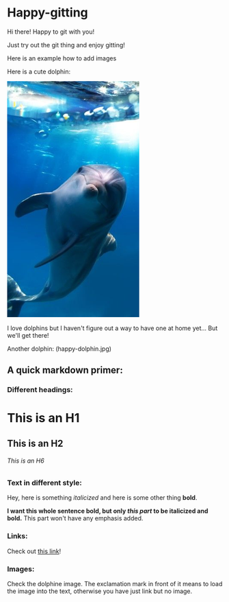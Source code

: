 # Happy-gitting

Hi there! Happy to git with you!

Just try out the git thing and enjoy gitting!

Here is an example how to add images

Here is a cute dolphin:

![A cute dolphi](cute-dolphin.jpeg)

I love dolphins but I haven't figure out a way to have one at home
yet...  But we'll get there!

Another dolphin:
(happy-dolphin.jpg)


## A quick markdown primer:

### Different headings:

# This is an H1
## This is an H2
###### This is an H6


### Text in different style:

Hey, here is something *italicized* and here is some other thing
**bold**.

__I want this whole sentence bold, but only *this part* to be
italicized and bold.__ This part won't have any emphasis added.

### Links:

Check out [this
link](https://canvas.uw.edu/courses/1449798/pages/course-schedule)!

### Images: 

Check the dolphine image.  The exclamation mark in front of it means
to load the image into the text, otherwise you have just link but no
image. 
